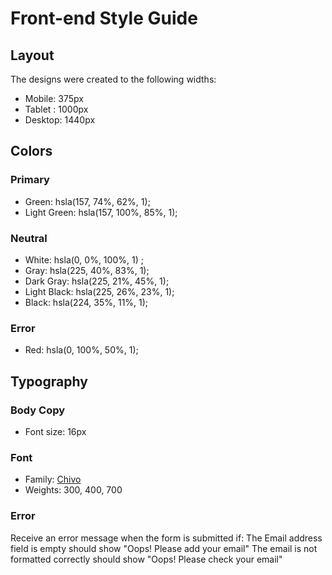 # Front-end Style Guide

## Layout

The designs were created to the following widths:

- Mobile: 375px
- Tablet : 1000px
- Desktop: 1440px

## Colors

### Primary

- Green: hsla(157, 74%, 62%, 1);
- Light Green: hsla(157, 100%, 85%, 1);

### Neutral

- White: hsla(0, 0%, 100%, 1) ;
- Gray: hsla(225, 40%, 83%, 1);
- Dark Gray: hsla(225, 21%, 45%, 1);
- Light Black: hsla(225, 26%, 23%, 1);
- Black: hsla(224, 35%, 11%, 1);

### Error

- Red: hsla(0, 100%, 50%, 1);

## Typography

### Body Copy

- Font size: 16px

### Font

- Family: [Chivo](https://fonts.google.com/specimen/Chivo)
- Weights: 300, 400, 700


### Error 
Receive an error message when the form is submitted if:
The Email address field is empty should show "Oops! Please add your email"
The email is not formatted correctly should show "Oops! Please check your email"
